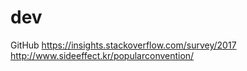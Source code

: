 # dev
GitHub 
https://insights.stackoverflow.com/survey/2017
http://www.sideeffect.kr/popularconvention/
